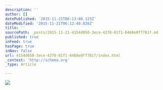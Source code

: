 ```yaml
---
description: ''
author: []
datePublished: '2015-11-21T06:13:08.123Z'
dateModified: '2015-11-21T06:12:40.826Z'
title: ''
sourcePath: _posts/2015-11-21-4154d050-3ece-4278-81f1-6468e0ff781f.md
published: true
inFeed: true
hasPage: true
inNav: false
url: 4154d050-3ece-4278-81f1-6468e0ff781f/index.html
_context: 'http://schema.org'
_type: Article

---
```

![](https://the-grid-user-content.s3-us-west-2.amazonaws.com/41487da4-d2ed-4595-990a-d95daa045010.png)